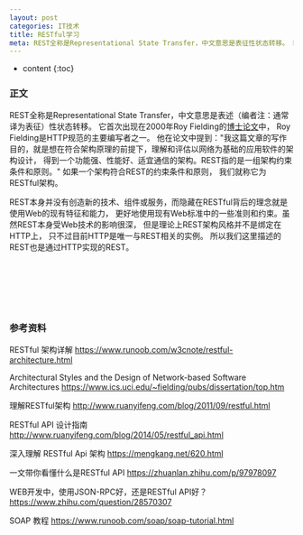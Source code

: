 ```yaml
---
layout: post
categories: IT技术
title: RESTful学习
meta: REST全称是Representational State Transfer，中文意思是表征性状态转移。 REST本身并没有创造新的技术、组件或服务，而隐藏在RESTful背后的理念就是使用Web的现有特征和能力， 更好地使用现有Web标准中的一些准则和约束。
---
```

* content
{:toc}

### 正文

REST全称是Representational State Transfer，中文意思是表述（编者注：通常译为表征）性状态转移。 
它首次出现在2000年Roy Fielding的[博士论文](https://www.ics.uci.edu/~fielding/pubs/dissertation/top.htm)中，
Roy Fielding是HTTP规范的主要编写者之一。 
他在论文中提到："我这篇文章的写作目的，就是想在符合架构原理的前提下，理解和评估以网络为基础的应用软件的架构设计，
得到一个功能强、性能好、适宜通信的架构。REST指的是一组架构约束条件和原则。" 如果一个架构符合REST的约束条件和原则，
我们就称它为RESTful架构。

REST本身并没有创造新的技术、组件或服务，而隐藏在RESTful背后的理念就是使用Web的现有特征和能力， 
更好地使用现有Web标准中的一些准则和约束。虽然REST本身受Web技术的影响很深， 但是理论上REST架构风格并不是绑定在HTTP上，
只不过目前HTTP是唯一与REST相关的实例。 所以我们这里描述的REST也是通过HTTP实现的REST。 


<br/><br/><br/><br/><br/>
### 参考资料

RESTful 架构详解 <https://www.runoob.com/w3cnote/restful-architecture.html>

Architectural Styles and the Design of Network-based Software Architectures <https://www.ics.uci.edu/~fielding/pubs/dissertation/top.htm>

理解RESTful架构 <http://www.ruanyifeng.com/blog/2011/09/restful.html>

RESTful API 设计指南 <http://www.ruanyifeng.com/blog/2014/05/restful_api.html>

深入理解 RESTful Api 架构 <https://mengkang.net/620.html>

一文带你看懂什么是RESTful API <https://zhuanlan.zhihu.com/p/97978097>

WEB开发中，使用JSON-RPC好，还是RESTful API好？ <https://www.zhihu.com/question/28570307>

SOAP 教程 <https://www.runoob.com/soap/soap-tutorial.html>

